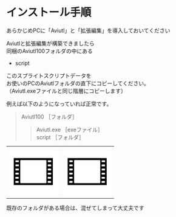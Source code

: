 # インストール手順

あらかじめPCに「Aviutl」と「拡張編集」を導入しておいてください

Aviutlと拡張編集が構築できましたら  
同梱のAviutl100フォルダの中にある

- script

このスプライトスクリプトデータを  
お使いのPCのAviutlフォルダの直下にコピーしてください。  
（Aviutl.exeファイルと同じ階層にコピーします）

例えば以下のようになっていれば正常です。
> Aviutl100 ［フォルダ］
>> Aviutl.exe ［exeファイル］  
>> script ［フォルダ］  

<table class="file-tree">
  <tbody>
    <tr>
      <td><img src="img/icon_aviutl.png"></td>
      <td><img src="img/icon_aviutl.png"></td>
    </tr>
  </tbody>
</table>

既存のフォルダがある場合は、混ぜてしまって大丈夫です

